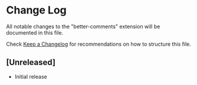# Change Log
All notable changes to the "better-comments" extension will be documented in this file.

Check [Keep a Changelog](http://keepachangelog.com/) for recommendations on how to structure this file.

## [Unreleased]
- Initial release